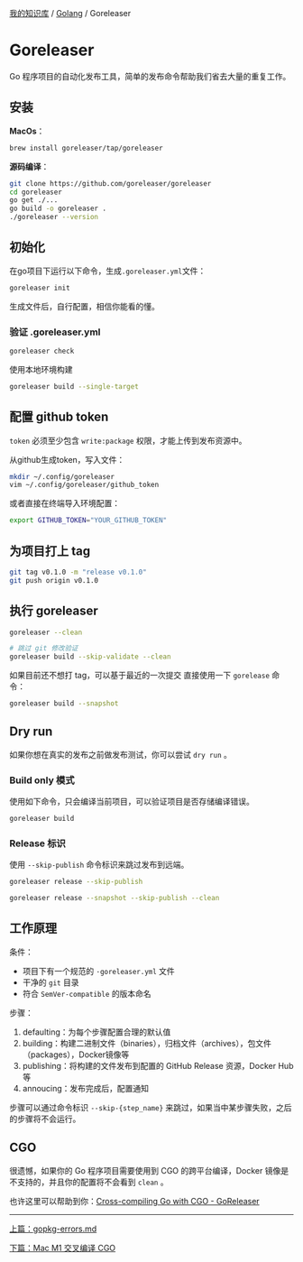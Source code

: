 [我的知识库](../README.md) / [Golang](zz_gneratered_mdi.md) / Goreleaser

# Goreleaser

Go 程序项目的自动化发布工具，简单的发布命令帮助我们省去大量的重复工作。

## 安装

**MacOs**：

```bash
brew install goreleaser/tap/goreleaser
```

**源码编译**：

```bash
git clone https://github.com/goreleaser/goreleaser
cd goreleaser
go get ./...
go build -o goreleaser .
./goreleaser --version
```

## 初始化

在go项目下运行以下命令，生成`.goreleaser.yml`文件：

```bash
goreleaser init
```

生成文件后，自行配置，相信你能看的懂。

### 验证 .goreleaser.yml

```bash
goreleaser check
```

使用本地环境构建

```bash
goreleaser build --single-target
```

## 配置 github token

`token` 必须至少包含 `write:package` 权限，才能上传到发布资源中。

从github生成token，写入文件：

```bash
mkdir ~/.config/goreleaser
vim ~/.config/goreleaser/github_token
```

或者直接在终端导入环境配置：

```bash
export GITHUB_TOKEN="YOUR_GITHUB_TOKEN"
```

## 为项目打上 tag

```bash
git tag v0.1.0 -m "release v0.1.0"
git push origin v0.1.0
```

## 执行 goreleaser

```bash
goreleaser --clean

# 跳过 git 修改验证
goreleaser build --skip-validate --clean
```

如果目前还不想打 tag，可以基于最近的一次提交 直接使用一下 `gorelease` 命令：

```bash
goreleaser build --snapshot
```

## Dry run

如果你想在真实的发布之前做发布测试，你可以尝试 `dry run` 。

### Build only 模式

使用如下命令，只会编译当前项目，可以验证项目是否存储编译错误。

```bash
goreleaser build
```

### Release 标识

使用 `--skip-publish` 命令标识来跳过发布到远端。

```bash
goreleaser release --skip-publish
```

```bash
goreleaser release --snapshot --skip-publish --clean
```

## 工作原理

条件：

- 项目下有一个规范的 `·goreleaser.yml` 文件
- 干净的 `git` 目录
- 符合 `SemVer-compatible` 的版本命名

步骤：

1. defaulting：为每个步骤配置合理的默认值
2. building：构建二进制文件（binaries），归档文件（archives），包文件（packages），Docker镜像等
3. publishing：将构建的文件发布到配置的 GitHub Release 资源，Docker Hub 等
4. annoucing：发布完成后，配置通知

步骤可以通过命令标识 `--skip-{step_name}` 来跳过，如果当中某步骤失败，之后的步骤将不会运行。

## CGO

很遗憾，如果你的 Go 程序项目需要使用到 CGO 的跨平台编译，Docker 镜像是不支持的，并且你的配置将不会看到 `clean` 。

也许这里可以帮助到你：[Cross-compiling Go with CGO - GoReleaser](https://goreleaser.com/cookbooks/cgo-and-crosscompiling/)

---
[上篇：gopkg-errors.md](gopkg-errors.md)

[下篇：Mac M1 交叉编译 CGO](mac-appl-silicon-cross-compile-cgo.md)
